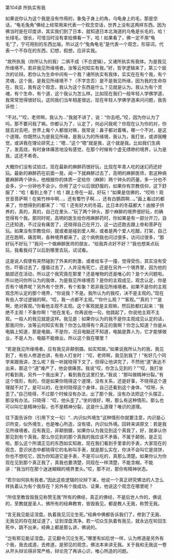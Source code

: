 第104讲 所执实有我

如果说你认为这个我是没有作用的，象兔子身上的角，乌龟身上的毛，那是空话，“龟毛兔角”佛经上经常用来代表一个观念空话，世界上没有这两样东西。因为佛当时是在印度讲，其实我们到了日本，就知道日本北海道的乌龟是长毛的，哈！长绿毛，很长，可惜当时没有拿给佛看一下，哈！如果看了，佛一定不用“龟毛”了，宁可用别的东西比喻。所以这个“兔角龟毛”是代表一个观念，形容词，代表一个不存在的东西，幻想，假想，应非实我。

“故所执我（你所认为的我）二俱不成（不合逻辑）。又诸所执实有我体。为是我见所缘境不。若非我见所缘境者。汝等云何知实有我。”好，哲学逻辑来了，第三个层次的论辩。若你认为生命中间有一个我？诸所执实有我体，实实在在有个我，有个灵魂，这个我，是我见所缘境不？（不字念否）是不是我见所缘，因为我的生命存在，我见，我有这个观念，我认为这个东西是什么？见就是认为。我认为有个灵魂，有个生命，有个道，这个我认为怎么样。比如现在我们一般年轻人学佛学道，我常常觉得很好玩，这同我们当年相差很远，现在年轻人学佛学道来问问题，我告诉他：

“不对。”“哎，老师啊，我认为…”我就不讲了，说：“你去吧。”哎，因为你认为了吗，那不要问我了嘛。你都认为了，认定了，何必问我呢？你现在认为你的对，你就去对去吧，世界上每个人都很对嘛，我常说：鼻子都对着嘴，哪一个不对，是这个道理。你既然认为是我见所缘，是我认为的所缘境，我认为，我打坐，或讲我睡觉，或讲我在理论研究上：“嗯…”这个“嗯”就是我，这个就是我。比如我们生病了，发高烧，有时身体痛苦地没有感觉，在那个时候有个虚无缥缈的境界，认为是我，这还不希奇。

大概你们没有试验过，现在最新的麻醉药很好玩，比现在年青人吃的迷幻药还好玩。最新的麻醉药在前面一晃，闻一下就麻醉过去了，高明的麻醉医师，若这种病要麻醉两个钟头，他根据你的体质一定给你（麻醉）两个钟头的药量，多一分也不会多，少一分钟也不会少。你用了这个以后很舒服的，如果你有宗教信仰，这下舒服了：“哈！看到上帝了！哈！跟上帝在一起，好玩！”如果是信佛的，“哎哟！观世音菩萨啊！在紫竹林中啊…，还有蜀竹子啊…，还有白鹦鹉啊…。”画上看过的都来了，你想得到的都来了：“哎！还有好大的冬菇，比日本的冬菇都大！由猴子供养的，真的，真的，自己在里头…”玩了两个钟头，那个麻醉的境界很好玩，的确觉得有个我。那同时呢，高明的医生给你用麻醉药时，你如果是有一部分开刀，自己还知道，不过没有痛苦了，还晓得自己在开刀，这一边还跑去跟上帝和菩萨在玩。如果没有宗教信仰，就或者是碰到爱人啊，或者是两个爱人吃醋，打架，自己还在跑啊，痛苦啊，各种境界都来了。这个病例我也问过很多，访问过很多，“那好玩不好玩？”我问一个做麻醉医师的朋友，“给我弄点好不好？”我也想来点玩玩，我看我闷了以后到哪里去玩，试试看。

这是说人假使有突然碰到了外来的刺激，或者给车子一撞，觉得受伤，其实没有受伤，吓昏过去了，撞昏过去了，人并没有死亡，还是在另外一个境界里，因为他的脑部还在活动，所以这个我究竟在那里？还是唯物的还是唯心的？是个大问题啦。所以他问你所认为的我体，为是我见所缘境否？是你的主观成见，观念认定，你是否有个境界呢？另外有个世界，有个影象？若非我见所缘境者。如果不是你的主观观念所认定的那个境界，“你说我？不是。我所认为的我哎，决不是主观的。”现在有些人学过逻辑的啊，“哎，我一点都不主观。”“你什么观？”“客观。”“真的？”“是啊，绝对客观。”你看他主观不主观。这个客观就是主观嘛，然后脸都红起来：“我绝不主观！不象你啊！”他在发毛，你再说他一句，他跳起了，你说他主观不主观。一般人的我见就是这样。我见是：如果你认为的我不是你主观成见认定的话，那我问你，汝等云何知实有我？你怎么晓得有个真正的我啊？你怎么知道？你是从电脑上知道，那是电脑，不是你，况且电脑还不知道，电脑是靠人为，它才能够做业，不是人为，电脑不能做业。所以这个我在哪里？

“若是我见所缘境者。应有我见非颠倒摄。如实知故。”如果说我所认为的我，我见到了，有些人修道也讲，有些人打坐时：“哎，老师啊，我见到我了！”有好几个同学来跟我讲，怎么呢？我一听就晓得下文了，但得让他讲完了，不然他“道”表达不出来，那这个“道”难产了，他会很痛苦。我说“哎，你怎么见到的？”“哎，我打坐时看到我，另外一个我出来了，看到我在这里打坐。”我说：“那叫做精神分裂。”有这个情形，有的，但是如果你晓得这个道理，没有关系，还是好事，不晓得这个道理就不对了。是可以的，在坐时晓得这个身体，自己还看到这个身体，“哎呀，头歪了。”自己晓得，不过那个时候没有办法，出了那个我，没有办法把这个头摆正，那没有办法。只晓得：“哎，他头歪了。”坐的很好，啊，那么有这种情形。那么也可以叫它是精神分裂，也不是精神分裂，这是什么道理？唯识的道理。

往下面告诉你（引用下文一句）“…内识似外境生”这种情形你就要注意，内识是心识所变，似外境生，也是唯心所造，没有错，内识似外境。回转来讲原文：若是我见所缘境者。应有我见，非颠倒摄，如果你认为我见到这个真我了，好，就承认你那见到有个真我，那么你见到的那个真我的我应该不矛盾，不属于颠倒，是正见啦。那么这个所谓正见的东西如实知故，现在我们看到手里拿的手表，大家现在的观念、意识状态中都晓得它的名称叫手表，就是那么实在，你决不会叫它是烧饼，你也不想吃它，因为你知道它是手表，不是可以吃的，真那么清楚。如果你认为你现在见到那个真正我了，真我也要清楚，同现在一样清楚，不能含糊，不能讲：“我当时在那个迷迷糊糊的境界里头。”哎，那不对，那你有精神状态。

“若尔如何执有我者。”因此这些逻辑的论辩下来，他说一个真正研究佛法的人怎么样执着认为有个我存在？另外有个我成功、证果，他说这个观念在哪里呢？

“所信至教皆毁我见称赞无我”所有的佛经，真正的佛经，不是后世人作的，佛说的，至教就是圣人、佛所有的经典教育，皆毁我见，都是教人无我，称赞无我。

“言无我见能证涅盘。执着我见沉沦生死。”经典中佛都告诉我们了，修到了无我、无我见的存在就证道了，证到涅盘清净。若一切众生执着有我见，就永远在轮回生死中，跳不出来，经典上都是那么讲，佛说的。

“岂有邪见能证涅盘。正见翻令沉沦生死。”哪里有如后世一样，认为修道是另外有个我，我去成道，去修道，是邪见的观念，佛法本来讲无我。关于我和无我这一卷从开头辩论得非常严格，辩论完了再讲心识，唯心所造的问题。
